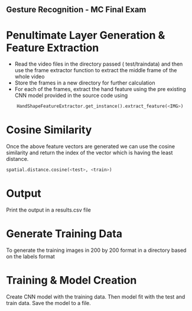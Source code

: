 ## Gesture Recognition - MC Final Exam

# Penultimate Layer Generation & Feature Extraction
- Read the video files in the directory passed ( test/traindata) and then use the frame extractor function  to extract the middle frame of the whole video 
- Store the frames in a new directory for further calculation
- For each of the frames, extract the hand feature using the pre existing CNN model provided in the source code using 
```python
	HandShapeFeatureExtractor.get_instance().extract_feature(<IMG>)
```
# Cosine Similarity
Once the above feature vectors are generated we can use the cosine similarity and return the index of the vector which is having the least distance.
	
```python
spatial.distance.cosine(<test>, <train>)
```
# Output
Print the output in a results.csv file

# Generate Training Data
To generate the training images in 200 by 200 format in a directory based on the labels format


# Training & Model Creation
Create CNN model with the training data. Then model fit with the test and train data. Save the model to a file.
